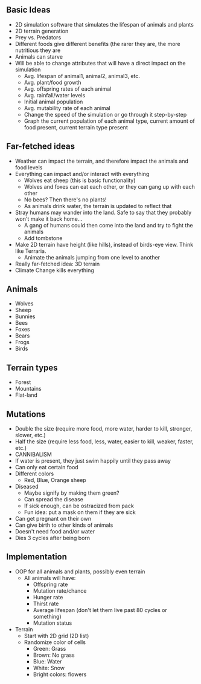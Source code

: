 ## Basic Ideas

- 2D simulation software that simulates the lifespan of animals and plants
- 2D terrain generation
- Prey vs. Predators
- Different foods give different benefits (the rarer they are, the more nutritious they are
- Animals can starve
- Will be able to change attributes that will have a direct impact on the simulation
  - Avg. lifespan of animal1, animal2, animal3, etc.
  - Avg. plant/food growth
  - Avg. offspring rates of each animal
  - Avg. rainfall/water levels
  - Initial animal population
  - Avg. mutability rate of each animal
  - Change the speed of the simulation or go through it step-by-step
  - Graph the current population of each animal type, current amount of food present, current terrain type present
  
## Far-fetched ideas

  - Weather can impact the terrain, and therefore impact the animals and food levels
  - Everything can impact and/or interact with everything 
    - Wolves eat sheep (this is basic functionality)
    - Wolves and foxes can eat each other, or they can gang up with each other 
    - No bees? Then there's no plants!
    - As animals drink water, the terrain is updated to reflect that 
  - Stray humans may wander into the land. Safe to say that they probably won't make it back home...
    - A gang of humans could then come into the land and try to fight the animals 
    - Add tombstone 
  - Make 2D terrain have height (like hills), instead of birds-eye view. Think like Terraria.
    - Animate the animals jumping from one level to another 
  - Really far-fetched idea: 3D terrain 
  - Climate Change kills everything

## Animals

- Wolves
- Sheep
- Bunnies
- Bees
- Foxes
- Bears
- Frogs
- Birds

## Terrain types

- Forest
- Mountains
- Flat-land

## Mutations

- Double the size (require more food, more water, harder to kill, stronger, slower, etc.)
- Half the size (require less food, less, water, easier to kill, weaker, faster, etc.)
- CANNIBALISM
- If water is present, they just swim happily until they pass away
- Can only eat certain food
- Different colors
  - Red, Blue, Orange sheep
- Diseased
  - Maybe signify by making them green?
  - Can spread the disease
  - If sick enough, can be ostracized from pack
  - Fun idea: put a mask on them if they are sick
- Can get pregnant on their own 
- Can give birth to other kinds of animals 
- Doesn't need food and/or water
- Dies 3 cycles after being born 
 
## Implementation

- OOP for all animals and plants, possibly even terrain
  - All animals will have:
    -  Offspring rate
    -  Mutation rate/chance
    -  Hunger rate
    -  Thirst rate
    -  Average lifespan (don't let them live past 80 cycles or something)
    -  Mutation status
- Terrain
  - Start with 2D grid (2D list)
  - Randomize color of cells 
    - Green: Grass
    - Brown: No grass
    - Blue: Water
    - White: Snow
    - Bright colors: flowers
    
